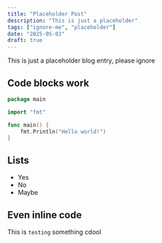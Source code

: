 ```yaml
---
title: "Placeholder Post"
description: "This is just a placeholder"
tags: ["ignore-me", "placeholder"]
date: "2025-05-03"
draft: true
---
```

This is just a placeholder blog entry, please ignore

## Code blocks work
```go
package main

import "fmt"

func main() {
	fmt.Println("Hello world!")
}
```

## Lists

- Yes
- No
- Maybe

## Even inline code
This is `testing` something cdool
